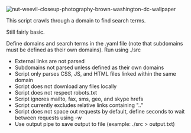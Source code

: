 
![nut-weevil-closeup-photography-brown-washington-dc-wallpaper](https://github.com/user-attachments/assets/d98afca8-6ed3-4dd5-b8ef-c041f36ef43e)

This script crawls through a domain to find search terms.

Still fairly basic.

Define domains and search terms in the .yaml file (note that subdomains must be defined as their own domains).
Run using ./src 

- External links are not parsed
- Subdomains not parsed unless defined as their own domains
- Script only parses CSS, JS, and HTML files linked within the same domain
- Script does not download any files locally
- Script does not respect robots.txt
- Script ignores mailto, fax, sms, geo, and skype hrefs
- Script currently excludes relative links containing ".."
- Script does not space out requests by default, define seconds to wait between requests using -w
- Use output pipe to save output to file (example: ./src > output.txt)
